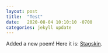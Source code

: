 ```yaml
---
layout: post
title:  "Test"
date:   2020-08-04 10:10:10 -0700
categories: jekyll update
---
```


Added a new poem! Here it is: [Stagskin](../../../../../docs/stagskin.html).
